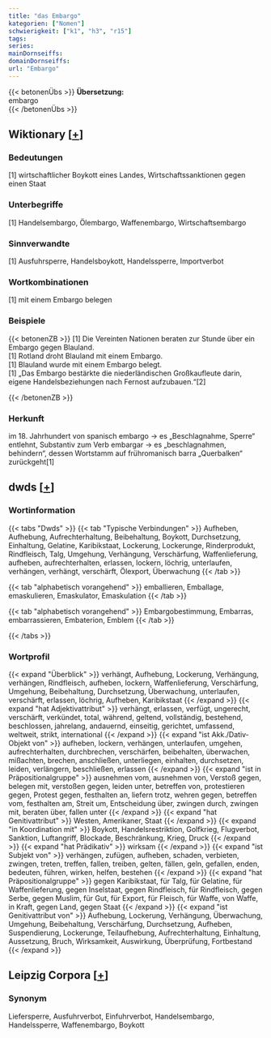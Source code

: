 ```yaml
---
title: "das Embargo"
kategorien: ["Nomen"]
schwierigkeit: ["k1", "h3", "r15"]
tags:
series:
mainDornseiffs:
domainDornseiffs:
url: "Embargo"
---
```


{{< betonenÜbs >}}
**Übersetzung:**  
embargo  
{{< /betonenÜbs >}}

## Wiktionary [[+](https://de.wiktionary.org/wiki/Embargo)]

### Bedeutungen
[1] wirtschaftlicher Boykott eines Landes, Wirtschaftssanktionen gegen einen Staat  

### Unterbegriffe
[1] Handelsembargo, Ölembargo, Waffenembargo, Wirtschaftsembargo  

### Sinnverwandte
[1] Ausfuhrsperre, Handelsboykott, Handelssperre, Importverbot  

### Wortkombinationen
[1] mit einem Embargo belegen  

### Beispiele
{{< betonenZB >}}
[1] Die Vereinten Nationen beraten zur Stunde über ein Embargo gegen Blauland.  
[1] Rotland droht Blauland mit einem Embargo.  
[1] Blauland wurde mit einem Embargo belegt.  
[1] „Das Embargo bestärkte die niederländischen Großkaufleute darin, eigene Handelsbeziehungen nach Fernost aufzubauen.“[2]  

{{< /betonenZB >}}
### Herkunft
im 18. Jahrhundert von spanisch embargo → es „Beschlagnahme, Sperre“ entlehnt, Substantiv zum Verb embargar → es „beschlagnahmen, behindern“, dessen Wortstamm auf frühromanisch barra „Querbalken“ zurückgeht[1]  



## dwds [[+](https://www.dwds.de/wb/Embargo)]

### Wortinformation
{{< tabs "Dwds" >}}
{{< tab "Typische Verbindungen" >}}
Aufheben, Aufhebung, Aufrechterhaltung, Beibehaltung, Boykott, Durchsetzung, Einhaltung, Gelatine, Karibikstaat, Lockerung, Lockerunge, Rinderprodukt, Rindfleisch, Talg, Umgehung, Verhängung, Verschärfung, Waffenlieferung, aufheben, aufrechterhalten, erlassen, lockern, löchrig, unterlaufen, verhängen, verhängt, verschärft, Ölexport, Überwachung
{{< /tab >}}

{{< tab "alphabetisch vorangehend" >}}
emballieren, Emballage, emaskulieren, Emaskulator, Emaskulation
{{< /tab >}}

{{< tab "alphabetisch vorangehend" >}}
Embargobestimmung, Embarras, embarrassieren, Embaterion, Emblem
{{< /tab >}}

{{< /tabs >}}

### Wortprofil
{{< expand "Überblick" >}} verhängt, Aufhebung, Lockerung, Verhängung, verhängen, Rindfleisch, aufheben, lockern, Waffenlieferung, Verschärfung, Umgehung, Beibehaltung, Durchsetzung, Überwachung, unterlaufen, verschärft, erlassen, löchrig, Aufheben, Karibikstaat {{< /expand >}}
{{< expand "hat Adjektivattribut" >}} verhängt, erlassen, verfügt, ungerecht, verschärft, verkündet, total, während, geltend, vollständig, bestehend, beschlossen, jahrelang, andauernd, einseitig, gerichtet, umfassend, weltweit, strikt, international {{< /expand >}}
{{< expand "ist Akk./Dativ-Objekt von" >}} aufheben, lockern, verhängen, unterlaufen, umgehen, aufrechterhalten, durchbrechen, verschärfen, beibehalten, überwachen, mißachten, brechen, anschließen, unterliegen, einhalten, durchsetzen, leiden, verlängern, beschließen, erlassen {{< /expand >}}
{{< expand "ist in Präpositionalgruppe" >}} ausnehmen vom, ausnehmen von, Verstoß gegen, belegen mit, verstoßen gegen, leiden unter, betreffen von, protestieren gegen, Protest gegen, festhalten an, liefern trotz, wehren gegen, betreffen vom, festhalten am, Streit um, Entscheidung über, zwingen durch, zwingen mit, beraten über, fallen unter {{< /expand >}}
{{< expand "hat Genitivattribut" >}} Westen, Amerikaner, Staat {{< /expand >}}
{{< expand "in Koordination mit" >}} Boykott, Handelsrestriktion, Golfkrieg, Flugverbot, Sanktion, Luftangriff, Blockade, Beschränkung, Krieg, Druck {{< /expand >}}
{{< expand "hat Prädikativ" >}} wirksam {{< /expand >}}
{{< expand "ist Subjekt von" >}} verhängen, zufügen, aufheben, schaden, verbieten, zwingen, treten, treffen, fallen, treiben, gelten, fällen, geln, gefallen, enden, bedeuten, führen, wirken, helfen, bestehen {{< /expand >}}
{{< expand "hat Präpositionalgruppe" >}} gegen Karibikstaat, für Talg, für Gelatine, für Waffenlieferung, gegen Inselstaat, gegen Rindfleisch, für Rindfleisch, gegen Serbe, gegen Muslim, für Gut, für Export, für Fleisch, für Waffe, von Waffe, in Kraft, gegen Land, gegen Staat {{< /expand >}}
{{< expand "ist Genitivattribut von" >}} Aufhebung, Lockerung, Verhängung, Überwachung, Umgehung, Beibehaltung, Verschärfung, Durchsetzung, Aufheben, Suspendierung, Lockerunge, Teilaufhebung, Aufrechterhaltung, Einhaltung, Aussetzung, Bruch, Wirksamkeit, Auswirkung, Überprüfung, Fortbestand {{< /expand >}}

## Leipzig Corpora [[+](https://corpora.uni-leipzig.de/en/res?word=Embargo&corpusId=deu_newscrawl-public_2018)]


### Synonym
Liefersperre, Ausfuhrverbot, Einfuhrverbot, Handelsembargo, Handelssperre, Waffenembargo, Boykott

